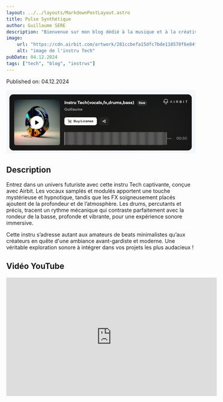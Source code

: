 ```yaml
---
layout: ../../layouts/MarkdownPostLayout.astro
title: Pulse Synthétique
author: Guillaume SERE
description: "Bienvenue sur mon blog dédié à la musique et à la créativité ! Vous y trouverez mes instrumentales réalisées avec le logiciel Airbit.Instru réalisé avec le logiciel [AirBit](https://www.airbit.com) "
image:
    url: "https://cdn.airbit.com/artwork/281ccbefa15dfc7bde110570f6e84fb5@300x.jpg"
    alt: "image de l'instru Tech"
pubDate: 04.12.2024
tags: ["tech", "blog", "instrus"]
---
```

Published on: 04.12.2024

![Image de mon projet](../../images/img2.png)

## Description
Entrez dans un univers futuriste avec cette instru Tech captivante, conçue avec Airbit. Les vocaux samplés et modulés apportent une touche mystérieuse et hypnotique, tandis que les FX soigneusement placés ajoutent de la profondeur et de l’atmosphère. Les drums, percutants et précis, tracent un rythme mécanique qui contraste parfaitement avec la rondeur de la basse, profonde et vibrante, pour une expérience sonore immersive.

Cette instru s’adresse autant aux amateurs de beats minimalistes qu’aux créateurs en quête d'une ambiance avant-gardiste et moderne. Une véritable exploration sonore à intégrer dans vos projets les plus audacieux !

## Vidéo YouTube

<iframe width="560" height="315" src="https://www.youtube.com/embed/pQpWlp-vQ88?si=LCI4NnksBgKE6NiS" title="YouTube video player" frameborder="0" allow="accelerometer; autoplay; clipboard-write; encrypted-media; gyroscope; picture-in-picture; web-share" referrerpolicy="strict-origin-when-cross-origin" allowfullscreen></iframe>
